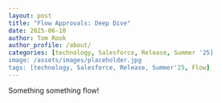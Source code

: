 ```yaml
---
layout: post
title: "Flow Approvals: Deep Dive"
date: 2025-06-10
author: Tom Rook
author_profile: /about/
categories: [technology, Salesforce, Release, Summer '25]
image: /assets/images/placeholder.jpg
tags: [technology, Salesforce, Release, Summer'25, Flow]
---
```


Something something flow!